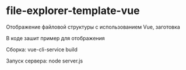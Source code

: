 # file-explorer-template-vue

Отображение файловой структуры c использованием Vue, заготовка

В коде зашит пример для отображения


Сборка: vue-cli-service build

Запуск сервера: node server.js
